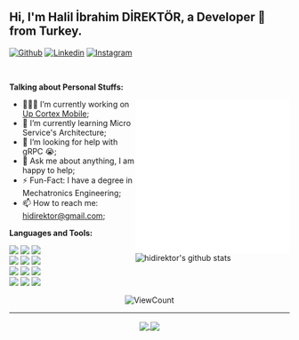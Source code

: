 ## Hi, I'm Halil İbrahim DİREKTÖR, a Developer 🚀 from Turkey.

[![Github](https://img.shields.io/badge/-Github-000?style=flat&logo=Github&logoColor=white)](https://github.com/hidirektor)
[![Linkedin](https://img.shields.io/badge/-LinkedIn-blue?style=flat&logo=Linkedin&logoColor=white)](https://www.linkedin.com/in/hidirektor/)
[![Instagram](https://img.shields.io/badge/-Instagram-c13584?style=flat&labelColor=c13584&logo=instagram&logoColor=white)](https://www.instagram.com/hidirektor/)

&nbsp;

**Talking about Personal Stuffs:**

<img width="55%" align="right" alt="Github" src="https://raw.githubusercontent.com/hidirektor/hidirektor/main/assets/hello.gif" />

- 👨🏽‍💻 I’m currently working on [Up Cortex Mobile](https://github.com/hidirektor/upcortex-mobile-android);
- 🌱 I’m currently learning Micro Service's Architecture;
- 🤔 I’m looking for help with gRPC 😭;
- 💬 Ask me about anything, I am happy to help;
- ⚡️ Fun-Fact: I have a degree in Mechatronics Engineering;
- 📫 How to reach me: hidirektor@gmail.com;

**Languages and Tools:**

<p>
  <a href="https://github.com/hidirektor/upcortex-mobile-android">
    <img width="55%" align="right" alt="hidirektor's github stats" src="https://github-readme-stats.vercel.app/api?username=hidirektor&show_icons=true&hide_border=true" />
  </a>

  <!-- Your languages and tools. Be careful with the alignment. 
  You can use this sites to get logos: https://www.vectorlogo.zone or https://simpleicons.org/
  -->
<code><img width="10%" src="https://www.vectorlogo.zone/logos/java/java-ar21.svg"></code>
<code><img width="10%" src="https://www.vectorlogo.zone/logos/swift/swift-ar21.svg"></code>
<code><img width="10%" src="https://www.vectorlogo.zone/logos/nodejs/nodejs-ar21.svg"></code>
<br />
<code><img width="10%" src="https://www.vectorlogo.zone/logos/springio/springio-ar21.svg"></code>
<code><img width="10%" src="https://www.vectorlogo.zone/logos/gradle/gradle-ar21.svg"></code>
<code><img width="10%" src="https://www.vectorlogo.zone/logos/mysql/mysql-ar21.svg"></code>
<br />
<code><img width="10%" src="https://www.vectorlogo.zone/logos/docker/docker-ar21.svg"></code>
<code><img width="10%" src="https://hidirektor.com.tr/assets/images/skills/stm32.svg"></code>
<code><img width="10%" src="https://hidirektor.com.tr/assets/images/skills/freertos.png"></code>
<br />
<code><img width="10%" src="https://www.vectorlogo.zone/logos/git-scm/git-scm-ar21.svg"></code>
<code><img width="10%" src="https://www.vectorlogo.zone/logos/android/android-ar21.svg"></code>
<code><img width="10%" src="https://www.vectorlogo.zone/logos/apple/apple-ar21.svg"></code>
</p>

<p align="center">
  <img alt="ViewCount" src="https://views.whatilearened.today/views/github/hidirektor/hidirektor.svg" />
</p>

---

<p align="center">
  <a href="https://github.com/hidirektor/upcortex-mobile-android">
    <img align="center" src="https://github-readme-stats.vercel.app/api/pin/?username=hidirektor&repo=upcortex-mobile-android" />
  </a>
  <a href="https://github.com/onimur/circleci-github-changelog-generator">
    <img align="center" src="https://github-readme-stats.vercel.app/api/pin/?username=hidirektor&repo=upcortex-mobile-ios" />
  </a>
</p>
